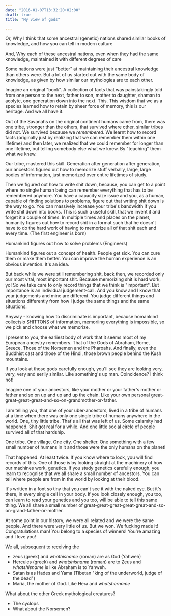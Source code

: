 ```yaml
---
date: "2016-01-07T13:32:20+02:00"
draft: true
title: "My view of gods"

---
```


Or, Why I think that some ancestral (genetic) nations shared similar books of knowledge, and how you can tell in modern culture

And, Why each of these ancestral nations, even when they had the same knowledge, maintained it with different degrees of care

Some nations were just "better" at maintaining their ancestral knowledge than others were. But a lot of us started out with the same body of knowledge, as given by how similar our mythologies are to each other.

Imagine an original "book". A collection of facts that was painstakingly told from one person to the next, father to son, mother to daughter, shaman to acolyte, one generation down into the next. This. This wisdom that we as a species learned how to retain by sheer force of memory, this is our heritage. And we all have it.

Out of the Savanahs on the original continent humans came from, there was one tribe, stronger than the others, that survived where other, similar tribes did not. We survived because we *remembered*. We learnt how to record facts (originally just by realizing that we can remember them within one lifetime) and then later, we realized that we could remember for longer than one lifetime, but telling somebody else what we knew. By "teaching" them what we knew.

Our tribe, mastered this skill. Generation after generation after generation, our ancestors figured out how to memorize stuff verbally, large, large bodies of information, just memorized over entire lifetimes of study.

Then we figured out how to write shit down, because, you can get to a point where no single human being can remember everything that has to be remembered anymore. You have a capacity size issue and you, as a human, capable of finding solutions to problems, figure out that writing shit down is the way to go. You can massively increase your tribe's bandwidth if you write shit down into books. This is such a useful skill, that we invent it and forget it a couple of times. In multiple times and places on the planet, humanity figures out how to record shit in a format such that he doesn't have to do the hard work of having to memorize all of that shit each and every time. (The first engineer is born)

Humankind figures out how to solve problems (Engineers)

Humankind figures out a concept of health. People get sick. You can cure them or make them better. You can improve the human experience is an obvious invention. It's an idea.

But back while we were still remembering shit, back then, we recorded only our most vital, most important shit. Because memorizing shit is hard work, yo! So we take care to only record things that we think is "important". But importance is an individual judgement-call. And you know and I know that your judgements and mine are different. You judge different things and situations differently from how I judge the same things and the same situations.

Anyway - knowing how to discriminate is important, because homankind collectsio SHITTONS of information, memoriing everything is impossible, so we pick and choose what we memorize.

I present to you, the earliest body of work that it seems most of my European ancestry remembers. That of the Gods of Abraham, Rome, Greece. Those of the Norsemen and the Pharoahs. And finally, even the Buddhist cast and those of the Hindi, those brown people behind the Kush mountains.

If you look at those gods carefully enough, you'll see they are looking very, very, very and eerily similar. Like something's up man. Coincidence? I think not!

Imagine one of your ancestors, like your mother or your father's mother or father and so on up and up and up the chain. Like your own personal great-great-great-great-and-so-on-grandmother-or-father. 

I am telling you, that one of your uber-ancestors, lived in a tribe of humans at a time when there was only one single tribe of humans anywhere in the world. One, tiny little tribe. That's all that was left of us. Some calamity had happened. Shit got real for a while. And one little social circle of people survived all of that hardship.

One tribe. One village. One city. One shelter. One something with a few small number of humans in it and those were the only humans on the planet!

That happened. At least twice. If you know where to look, you will find records of this. One of those is by looking straight at the machinery of how our machines work, genetics. If you study genetics carefully enough, you learn to recognise that we all share a small number of ancestors. You can tell where people are from in the world by looking at their blood.

It's written in a font so tiny that you can't see it with the naked eye. But it's there, in every single cell in your body. If you look closely enough, you too, can learn to read your genetics and you too, will be able to tell this same thing. We all share a small number of great-great-great-great-great-and-so-on-grand-father-or-mother.

At some point in our history, we were all related and we were the same people. And there were very little of us. But we won. We fucking made it! Congratulations man! You belong to a species of winners! You're amazing and I love you!







We all, subsequent to receiving the  



 - zeus (greek) and _whathisname_ (roman) are as God (Yahweh)
 - Hercules (greek) and _whatshisname_ (roman) are to Zeus and _whatshisname_ is like Abraham is to Yahweh.
 - Satan is as Hades and Yama (Tibetan "king of the underworld, judge of the dead")
 - Maria, the mother of God. Like Hera and _whatshername_
 
What about the other Greek mythological creatures?

 - The cyclops
 - What about the Norsemen?

